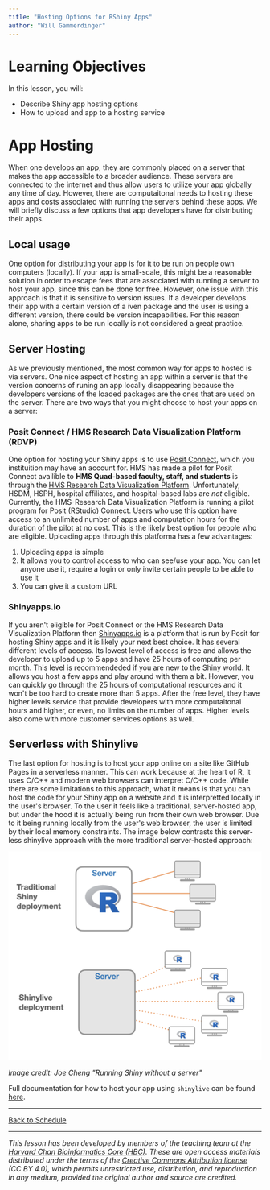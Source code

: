 ```yaml
---
title: "Hosting Options for RShiny Apps"
author: "Will Gammerdinger"
---
```


# Learning Objectives

In this lesson, you will:

- Describe Shiny app hosting options
- How to upload and app to a hosting service

# App Hosting

When one develops an app, they are commonly placed on a server that makes the app accessible to a broader audience. These servers are connected to the internet and thus allow users to utilize your app globally any time of day. However, there are computaitonal needs to hosting these apps and costs associated with running the servers behind these apps. We will briefly discuss a few options that app developers have for distributing their apps. 

## Local usage

One option for distributing your app is for it to be run on people own computers (locally). If your app is small-scale, this might be a reasonable solution in order to escape fees that are associated with running a server to host your app, since this can be done for free. However, one issue with this approach is that it is sensitive to version issues. If a developer develops their app with a certain version of a iven package and the user is using a different version, there could be version incapabilities. For this reason alone, sharing apps to be run locally is not considered a great practice.

## Server Hosting

As we previously mentioned, the most common way for apps to hosted is via servers. One nice aspect of hosting an app within a server is that the version concerns of runing an app locally disappearing because the developers versions of the loaded packages are the ones that are used on the server. There are two ways that you might choose to host your apps on a server:

### Posit Connect / HMS Research Data Visualization Platform (RDVP)

One option for hosting your Shiny apps is to use [Posit Connect](https://posit.co/products/enterprise/connect/), which you instituition may have an account for. HMS has made a pilot for Posit Connect availible to **HMS Quad-based faculty, staff, and students** is through the [HMS Research Data Visualization Platform](https://it.hms.harvard.edu/service/research-data-visualization-platform-rdvp-pilot). Unfortunately, HSDM, HSPH, hospital affiliates, and hospital-based labs are _not_ eligible. Currently, the HMS-Research Data Visualization Platform is running a pilot program for Posit (RStudio) Connect. Users who use this option have access to an unlimited number of apps and computation hours for the duration of the pilot at no cost. This is the likely best option for people who are eligible. Uploading apps through this platforma has a few advantages:

1) Uploading apps is simple
2) It allows you to control access to who can see/use your app. You can let anyone use it, require a login or only invite certain people to be able to use it
3) You can give it a custom URL

### Shinyapps.io

If you aren't eligible for Posit Connect or the HMS Research Data Visualization Platform then [Shinyapps.io](https://www.shinyapps.io/) is a platform that is run by Posit for hosting Shiny apps and it is likely your next best choice. It has several different levels of access. Its lowest level of access is free and allows the developer to upload up to 5 apps and have 25 hours of computing per month. This level is recommendeded if you are new to the Shiny world. It allows you host a few apps and play around with them a bit. However, you can quickly go through the 25 hours of computational resources and it won't be too hard to create more than 5 apps. After the free level, they have higher levels service that provide developers with more computaitonal hours and higher, or even, no limits on the number of apps. Higher levels also come with more customer services options as well.

## Serverless with Shinylive

The last option for hosting is to host your app online on a site like GitHub Pages in a serverless manner. This can work because at the heart of R, it uses C/C++ and modern web browsers can interpret C/C++ code. While there are some limitations to this approach, what it means is that you can host the code for your Shiny app on a website and it is interpretted locally in the user's browser. To the user it feels like a traditional, server-hosted app, but under the hood it is actually being run from their own web browser. Due to it being running locally from the user's web browser, the user is limited by their local memory constraints. The image below contrasts this server-less shinylive approach with the more traditional server-hosted approach:

<p align="center">
<img src="../img/shinylive-webr.png" width="600">
</p>

*Image credit: Joe Cheng "Running Shiny without a server"*

Full documentation for how to host your app using `shinylive` can be found [here](shinylive.md).

***

[Back to Schedule](..)

*** 

*This lesson has been developed by members of the teaching team at the [Harvard Chan Bioinformatics Core (HBC)](http://bioinformatics.sph.harvard.edu/). These are open access materials distributed under the terms of the [Creative Commons Attribution license](https://creativecommons.org/licenses/by/4.0/) (CC BY 4.0), which permits unrestricted use, distribution, and reproduction in any medium, provided the original author and source are credited.*
